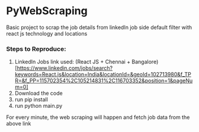 # PyWebScraping
Basic project to scrap the job details from linkedIn job side default filter with react js technology and locations


### Steps to Reproduce:

1. LinkedIn Jobs link used: (React JS + Chennai + Bangalore)[https://www.linkedin.com/jobs/search?keywords=React.js&location=India&locationId=&geoId=102713980&f_TPR=&f_PP=115702354%2C105214831%2C116703352&position=1&pageNum=0]
2. Download the code
3. run pip install
4. run python main.py


For every minute, the web scraping will happen and fetch job data from the above link

